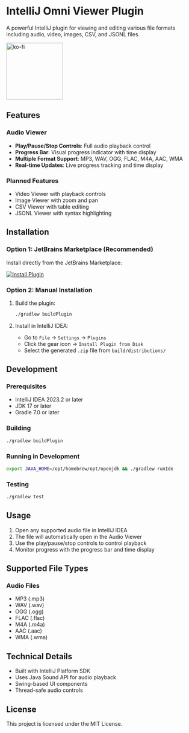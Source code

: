 # IntelliJ Omni Viewer Plugin

A powerful IntelliJ plugin for viewing and editing various file formats including audio, video, images, CSV, and JSONL files.

<a href="https://ko-fi.com/eyedealisty"><img src="https://eyedealisty-website.web.app/img/omniviewer/support_me_on_kofi_blue.png" alt="ko-fi" width="150"></a>

## Features

### Audio Viewer
- **Play/Pause/Stop Controls**: Full audio playback control
- **Progress Bar**: Visual progress indicator with time display
- **Multiple Format Support**: MP3, WAV, OGG, FLAC, M4A, AAC, WMA
- **Real-time Updates**: Live progress tracking and time display

### Planned Features
- Video Viewer with playback controls
- Image Viewer with zoom and pan
- CSV Viewer with table editing
- JSONL Viewer with syntax highlighting

## Installation

### Option 1: JetBrains Marketplace (Recommended)

Install directly from the JetBrains Marketplace:

[![Install Plugin](https://img.shields.io/badge/Install%20Plugin-JetBrains%20Marketplace-blue?style=for-the-badge&logo=jetbrains)](https://plugins.jetbrains.com/plugin/28550-omni-viewer)

### Option 2: Manual Installation

1. Build the plugin:
   ```bash
   ./gradlew buildPlugin
   ```

2. Install in IntelliJ IDEA:
   - Go to `File` → `Settings` → `Plugins`
   - Click the gear icon → `Install Plugin from Disk`
   - Select the generated `.zip` file from `build/distributions/`

## Development

### Prerequisites
- IntelliJ IDEA 2023.2 or later
- JDK 17 or later
- Gradle 7.0 or later

### Building
```bash
./gradlew buildPlugin
```

### Running in Development
```bash
export JAVA_HOME=/opt/homebrew/opt/openjdk && ./gradlew runIde
```

### Testing
```bash
./gradlew test
```

## Usage

1. Open any supported audio file in IntelliJ IDEA
2. The file will automatically open in the Audio Viewer
3. Use the play/pause/stop controls to control playback
4. Monitor progress with the progress bar and time display

## Supported File Types

### Audio Files
- MP3 (.mp3)
- WAV (.wav)
- OGG (.ogg)
- FLAC (.flac)
- M4A (.m4a)
- AAC (.aac)
- WMA (.wma)

## Technical Details

- Built with IntelliJ Platform SDK
- Uses Java Sound API for audio playback
- Swing-based UI components
- Thread-safe audio controls

## License

This project is licensed under the MIT License.
